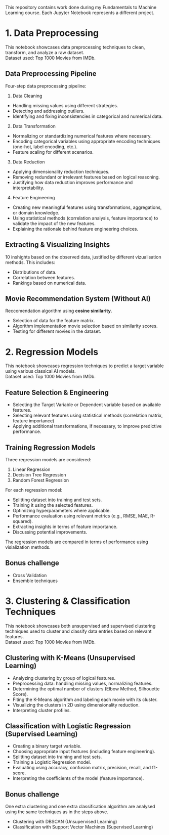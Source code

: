 This repository contains work done during my Fundamentals to Machine Learning course. Each Jupyter Notebook represents a different project.

# 1. Data Preprocessing
This notebook showcases data preprocessing techniques to clean, transform, and analyze a raw dataset.  
Dataset used: Top 1000 Movies from IMDb.

## Data Preprocessing Pipeline
Four-step data preprocessing pipeline:
1. Data Cleaning
  - Handling missing values using different strategies.
  - Detecting and addressing outliers.
  - Identifying and fixing inconsistencies in categorical and numerical data.
2. Data Transformation
  - Normalizing or standardizing numerical features where necessary.
  - Encoding categorical variables using appropriate encoding techniques (one-hot, label encoding, etc.).
  - Feature scaling for different scenarios.
3. Data Reduction
  - Applying dimensionality reduction techniques.  
  - Removing redundant or irrelevant features based on logical reasoning.  
  - Justifying how data reduction improves performance and interpretability.
4. Feature Engineering
  - Creating new meaningful features using transformations, aggregations, or domain knowledge.  
  -  Using statistical methods (correlation analysis, feature importance) to validate the impact of the new features.  
  - Explaining the rationale behind feature engineering choices.

## Extracting & Visualizing Insights
10 inshights based on the observed data, justified by different vizualisation methods. This includes:
- Distributions of data.
- Correlation between features.
- Rankings based on numerical data.

## Movie Recommendation System (Without AI)
Reccomendation algorithm using **cosine similarity**.  
- Selection of data for the feature matrix.
- Algorithm implementation movie selection based on similarity scores.
- Testing for different movies in the dataset.

# 2. Regression Models
This notebook showcases regression techniques to predict a target variable using various classical AI models.  
Dataset used: Top 1000 Movies from IMDb.

## Feature Selection & Engineering
- Selecting the Target Variable or Dependent variable based on available features.
- Selecting relevant features using statistical methods (correlation matrix, feature importance)
- Applying additional transformations, if necessary, to improve predictive performance.

## Training Regression Models
Three regression models are considered:
1. Linear Regression
2. Decision Tree Regression
3. Random Forest Regression
  
For each regression model:
- Splitting dataset into training and test sets.
- Training it using the selected features.
- Optimizing hyperparameters where applicable.
- Performance evaluation using relevant metrics (e.g., RMSE, MAE, R-squared).
- Extracting insights in terms of feature importance.
- Discussing potential improvements.
  
The regression models are compared in terms of performance using visialization methods.

## Bonus challenge
- Cross Validation
- Ensemble techniques

# 3. Clustering & Classification Techniques
This notebook showcases both unsupervised and supervised clustering techniques used to cluster and classify data entries based on relevant features.  
Dataset used: Top 1000 Movies from IMDb.

## Clustering with K-Means (Unsupervised Learning)
- Analyzing clustering by group of logical features.  
- Preprocessing data: handling missing values, normalizing features.  
- Determining the optimal number of clusters (Elbow Method, Silhouette Score).  
- Fiting the K-Means algorithm and labeling each movie with its cluster.
- Visualizing the clusters in 2D using dimensionality reduction.  
- Interpreting cluster profiles.

## Classification with Logistic Regression (Supervised Learning)
- Creating a binary target variable.
- Choosing appropriate input features (including feature engineering).
- Splitting dataset into training and test sets.
- Training a Logistic Regression model.
- Evaluating using accuracy, confusion matrix, precision, recall, and f1-score.
- Interpreting the coefficients of the model (feature importance).

## Bonus challenge
One extra clustering and one extra classification algorithm are analysed using the same techniques as in the steps above.
- Clustering with DBSCAN (Unsupervised Learning)
- Classification with Support Vector Machines (Supervised Learning)
